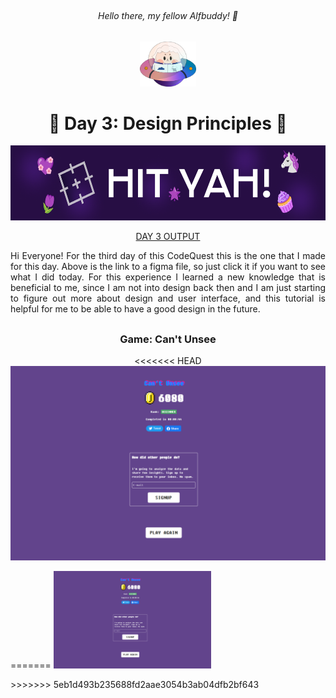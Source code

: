 ## <h6 align="center">Hello there, my fellow Alfbuddy! 💖</h6>

<p align="center">
<img width="90px" src="../../assets/alf/alf-ufo.png">
</p>

<h1 align="center"> 💜 Day 3: Design Principles 💜</h1>

<p align=center>
<img wdith="100%" height="120px" src="../../assets/photos/day03-photo.png">
</p>

<p align=center>
<a href="https://www.figma.com/file/VXZMGfq75JZZoE0UYYXkwg/Week-1-%5BDay-3%5D-%3A-Activity-(Community)?type=design&node-id=202-37&mode=design&t=Hkahu1WuJeamQjJH-0">DAY 3 OUTPUT
</a>
</p>

<p align=justify>
Hi Everyone! For the third day of this CodeQuest this is the one that I made for this day. Above is the link to a figma file, so just click it if you want to see what I did today. For this experience I learned a new knowledge that is beneficial to me, since I am not into design back then and I am just starting to figure out more about design and user interface, and this tutorial is helpful for me to be able to have a good design in the future.
</p>

##
<h3 align=center>
Game: Can't Unsee
</h3>

<p align=center>
<<<<<<< HEAD
<img src="../../assets/photos/day03-game1.png">
</p>

=======
<img width=50% src="../../assets/photos/day03-game1.png">
</p>
>>>>>>> 5eb1d493b235688fd2aae3054b3ab04dfb2bf643














<!--
You've made it—great job! Now, here's the scoop: this markdown file is your **canvas**. Customize it; let your creativity flow!

Remember, you're free to add your personal touch, but keep the sacred requirements intact; they are the guardians of order here. This markdown file should or may include:
- Link to your own file of **"Week 1 [Day 3] : Activity"**
- An **optional** screenshot of playing the game **"Can't Unsee"** and your feedback

Ready to include your output for **Day 3**? Let the customization begin! 🚀✨
-->
<!-- You may now delete and modify the content of this file -->
